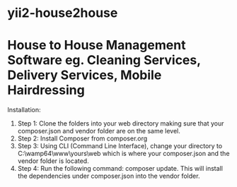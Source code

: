 # yii2-house2house
# House to House Management Software eg. Cleaning Services, Delivery Services, Mobile Hairdressing

Installation: 
1. Step 1: Clone the folders into your web directory making sure that your composer.json and vendor folder are on the same level.
1. Step 2: Install Composer from composer.org 
1. Step 3: Using CLI (Command Line Interface), change your directory to C:\wamp64\www\yours\web which is where your composer.json
        and the vendor folder is located.
1. Step 4: Run the following command: composer update. This will install the dependencies under composer.json into the vendor folder.


